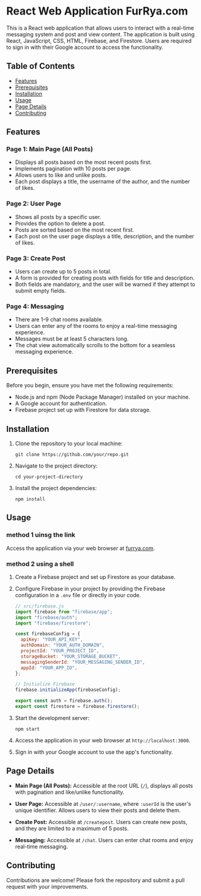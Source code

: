 # React Web Application FurRya.com

This is a React web application that allows users to interact with a real-time messaging system and post and view content. The application is built using React, JavaScript, CSS, HTML, Firebase, and Firestore. Users are required to sign in with their Google account to access the functionality.

## Table of Contents

- [Features](#features)
- [Prerequisites](#prerequisites)
- [Installation](#installation)
- [Usage](#usage)
- [Page Details](#page-details)
- [Contributing](#contributing)

## Features

### Page 1: Main Page (All Posts)

- Displays all posts based on the most recent posts first.
- Implements pagination with 10 posts per page.
- Allows users to like and unlike posts.
- Each post displays a title, the username of the author, and the number of likes.

### Page 2: User Page

- Shows all posts by a specific user.
- Provides the option to delete a post.
- Posts are sorted based on the most recent first.
- Each post on the user page displays a title, description, and the number of likes.

### Page 3: Create Post

- Users can create up to 5 posts in total.
- A form is provided for creating posts with fields for title and description.
- Both fields are mandatory, and the user will be warned if they attempt to submit empty fields.

### Page 4: Messaging

- There are 1-9 chat rooms available.
- Users can enter any of the rooms to enjoy a real-time messaging experience.
- Messages must be at least 5 characters long.
- The chat view automatically scrolls to the bottom for a seamless messaging experience.

## Prerequisites

Before you begin, ensure you have met the following requirements:

- Node.js and npm (Node Package Manager) installed on your machine.
- A Google account for authentication.
- Firebase project set up with Firestore for data storage.

## Installation

1. Clone the repository to your local machine:

   ```shell
   git clone https://github.com/your/repo.git
   ```

2. Navigate to the project directory:

   ```shell
   cd your-project-directory
   ```

3. Install the project dependencies:

   ```shell
   npm install
   ```

## Usage
### method 1 uinsg the link

Access the application via your web browser at [furrya.com](https://chatapp-22a6b.firebaseapp.com/).

### method 2 using a shell
1. Create a Firebase project and set up Firestore as your database.

2. Configure Firebase in your project by providing the Firebase configuration in a `.env` file or directly in your code.

   ```javascript
   // src/firebase.js
   import firebase from "firebase/app";
   import "firebase/auth";
   import "firebase/firestore";

   const firebaseConfig = {
     apiKey: "YOUR_API_KEY",
     authDomain: "YOUR_AUTH_DOMAIN",
     projectId: "YOUR_PROJECT_ID",
     storageBucket: "YOUR_STORAGE_BUCKET",
     messagingSenderId: "YOUR_MESSAGING_SENDER_ID",
     appId: "YOUR_APP_ID",
   };

   // Initialize Firebase
   firebase.initializeApp(firebaseConfig);

   export const auth = firebase.auth();
   export const firestore = firebase.firestore();
   ```

3. Start the development server:

   ```shell
   npm start
   ```

4. Access the application in your web browser at `http://localhost:3000`.

5. Sign in with your Google account to use the app's functionality.

## Page Details

- **Main Page (All Posts):** Accessible at the root URL (`/`), displays all posts with pagination and like/unlike functionality.

- **User Page:** Accessible at `/user/:username`, where `:userId` is the user's unique identifier. Allows users to view their posts and delete them.

- **Create Post:** Accessible at `/createpost`. Users can create new posts, and they are limited to a maximum of 5 posts.

- **Messaging:** Accessible at `/chat`. Users can enter chat rooms and enjoy real-time messaging.

## Contributing

Contributions are welcome! Please fork the repository and submit a pull request with your improvements.
